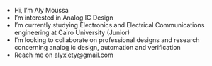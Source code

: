 -  Hi, I’m Aly Moussa
-  I’m interested in Analog IC Design
-  I’m currently studying Electronics and Electrical Communications engineering at Cairo University (Junior)
-  I’m looking to collaborate on professional designs and research concerning analog ic design, automation and verification
-  Reach me on alyxiety@gmail.com
